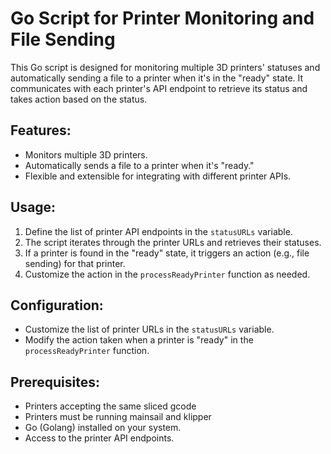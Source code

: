 # Go Script for Printer Monitoring and File Sending

This Go script is designed for monitoring multiple 3D printers' statuses and automatically sending a file to a printer when it's in the "ready" state. It communicates with each printer's API endpoint to retrieve its status and takes action based on the status.

## Features:

- Monitors multiple 3D printers.
- Automatically sends a file to a printer when it's "ready."
- Flexible and extensible for integrating with different printer APIs.

## Usage:

1. Define the list of printer API endpoints in the `statusURLs` variable.
2. The script iterates through the printer URLs and retrieves their statuses.
3. If a printer is found in the "ready" state, it triggers an action (e.g., file sending) for that printer.
4. Customize the action in the `processReadyPrinter` function as needed.

## Configuration:

- Customize the list of printer URLs in the `statusURLs` variable.
- Modify the action taken when a printer is "ready" in the `processReadyPrinter` function.

## Prerequisites:

- Printers accepting the same sliced gcode
- Printers must be running mainsail and klipper
- Go (Golang) installed on your system.
- Access to the printer API endpoints.
